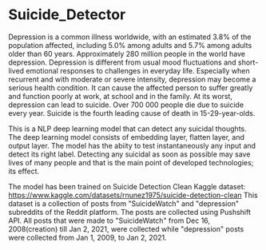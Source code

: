 # Suicide_Detector
Depression is a common illness worldwide, with an estimated 3.8% of the population affected, including 5.0% among adults and 5.7% among adults older than 60 years. Approximately 280 million people in the world have depression. Depression is different from usual mood fluctuations and short-lived emotional responses to challenges in everyday life. Especially when recurrent and with moderate or severe intensity, depression may become a serious health condition. It can cause the affected person to suffer greatly and function poorly at work, at school and in the family. At its worst, depression can lead to suicide. Over 700 000 people die due to suicide every year. Suicide is the fourth leading cause of death in 15-29-year-olds.

This is a NLP deep learning model that can detect any suicidal thoughts. The deep learning model consists of embedding layer, flatten layer, and output layer. The model has the abiity to test instantaneously any input and detect its right label. Detecting any suicidal as soon as possible may save lives of many people and that is the main point of developed technologies; its effect.   

The model has been trained on Suicide Detection Clean Kaggle dataset: https://www.kaggle.com/datasets/rnunez1975/suicide-detection-clean
This dataset is a collection of posts from "SuicideWatch" and "depression" subreddits of the Reddit platform. The posts are collected using Pushshift API. All posts that were made to "SuicideWatch" from Dec 16, 2008(creation) till Jan 2, 2021, were collected while "depression" posts were collected from Jan 1, 2009, to Jan 2, 2021. 
